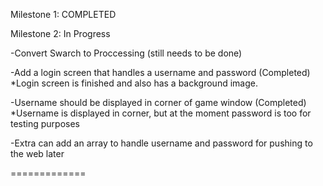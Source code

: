 Milestone 1: COMPLETED

Milestone 2: In Progress

-Convert Swarch to Proccessing (still needs to be done)

-Add a login screen that handles a username and password (Completed)
  *Login screen is finished and also has a background image.

-Username should be displayed in corner of game window (Completed)
 *Username is displayed in corner, but at the moment password is too for testing purposes
 
-Extra can add an array to handle username and password for pushing to the web later

=============
